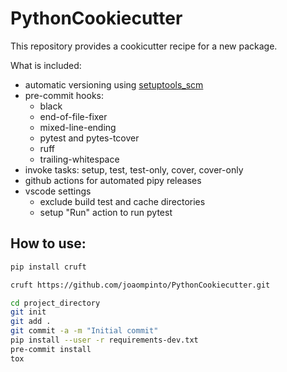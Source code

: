 # PythonCookiecutter

This repository provides a cookicutter recipe for a new package.

What is included:
- automatic versioning using [setuptools_scm](https://pypi.org/project/setuptools-scm/)
- pre-commit hooks:
    - black
    - end-of-file-fixer
    - mixed-line-ending
    - pytest and pytes-tcover
    - ruff
    - trailing-whitespace
- invoke tasks: setup, test, test-only, cover, cover-only
- github actions for automated pipy releases
- vscode settings
    - exclude build test and cache directories
    - setup "Run" action to run pytest

## How to use:
```sh
pip install cruft

cruft https://github.com/joaompinto/PythonCookiecutter.git

cd project_directory
git init
git add .
git commit -a -m "Initial commit"
pip install --user -r requirements-dev.txt
pre-commit install
tox
```
